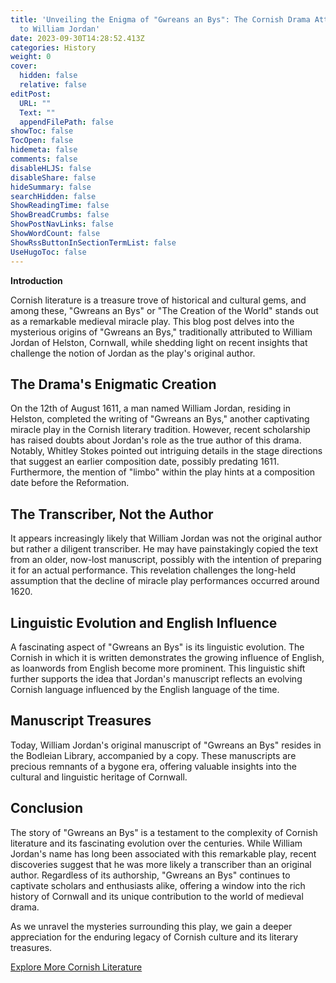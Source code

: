 ```yaml
---
title: 'Unveiling the Enigma of "Gwreans an Bys": The Cornish Drama Attributed
  to William Jordan'
date: 2023-09-30T14:28:52.413Z
categories: History
weight: 0
cover:
  hidden: false
  relative: false
editPost:
  URL: ""
  Text: ""
  appendFilePath: false
showToc: false
TocOpen: false
hidemeta: false
comments: false
disableHLJS: false
disableShare: false
hideSummary: false
searchHidden: false
ShowReadingTime: false
ShowBreadCrumbs: false
ShowPostNavLinks: false
ShowWordCount: false
ShowRssButtonInSectionTermList: false
UseHugoToc: false
---
```


**Introduction**

Cornish literature is a treasure trove of historical and cultural gems, and among these, "Gwreans an Bys" or "The Creation of the World" stands out as a remarkable medieval miracle play. This blog post delves into the mysterious origins of "Gwreans an Bys," traditionally attributed to William Jordan of Helston, Cornwall, while shedding light on recent insights that challenge the notion of Jordan as the play's original author.

## The Drama's Enigmatic Creation

On the 12th of August 1611, a man named William Jordan, residing in Helston, completed the writing of "Gwreans an Bys," another captivating miracle play in the Cornish literary tradition. However, recent scholarship has raised doubts about Jordan's role as the true author of this drama. Notably, Whitley Stokes pointed out intriguing details in the stage directions that suggest an earlier composition date, possibly predating 1611. Furthermore, the mention of "limbo" within the play hints at a composition date before the Reformation.

## The Transcriber, Not the Author

It appears increasingly likely that William Jordan was not the original author but rather a diligent transcriber. He may have painstakingly copied the text from an older, now-lost manuscript, possibly with the intention of preparing it for an actual performance. This revelation challenges the long-held assumption that the decline of miracle play performances occurred around 1620.

## Linguistic Evolution and English Influence

A fascinating aspect of "Gwreans an Bys" is its linguistic evolution. The Cornish in which it is written demonstrates the growing influence of English, as loanwords from English become more prominent. This linguistic shift further supports the idea that Jordan's manuscript reflects an evolving Cornish language influenced by the English language of the time.

## Manuscript Treasures

Today, William Jordan's original manuscript of "Gwreans an Bys" resides in the Bodleian Library, accompanied by a copy. These manuscripts are precious remnants of a bygone era, offering valuable insights into the cultural and linguistic heritage of Cornwall.

## Conclusion

The story of "Gwreans an Bys" is a testament to the complexity of Cornish literature and its fascinating evolution over the centuries. While William Jordan's name has long been associated with this remarkable play, recent discoveries suggest that he was more likely a transcriber than an original author. Regardless of its authorship, "Gwreans an Bys" continues to captivate scholars and enthusiasts alike, offering a window into the rich history of Cornwall and its unique contribution to the world of medieval drama.

As we unravel the mysteries surrounding this play, we gain a deeper appreciation for the enduring legacy of Cornish culture and its literary treasures.

[Explore More Cornish Literature](URL)
